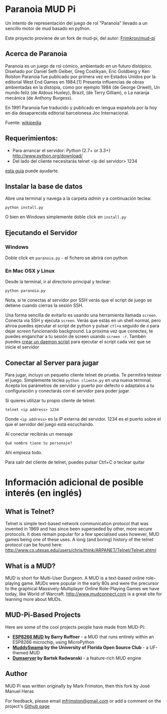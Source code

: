 Paranoia MUD Pi
===============

Un intento de representación del juego de rol "Paranoia" llevado a un sencillo motor de mud basado en python.

Este proyecto proviene de un fork de mud-pi, del autor: [Frimkron/mud-pi](https://github.com/Frimkron/mud-pi)


Acerca de Paranoia
------------------
Paranoia es un juego de rol cómico, ambientado en un futuro distópico. Diseñado por Daniel Seth Gelber, Greg Costikyan, Eric Goldberg y Ken Rolston Paranoia fue publicado por primera vez en Estados Unidos por la editorial West End Games en 1984.[1]​ Presenta influencias de obras ambientadas en la distopía, como por ejemplo 1984 (de George Orwell), Un mundo feliz (de Aldous Huxley), Brazil, (de Terry Gilliam), o La naranja mecánica (de Anthony Burgess).

En 1991 Paranoia fue traducido y publicado en lengua española por la hoy en día desaparecida editorial barcelonesa Joc Internacional.

Fuente: [wikipedia](https://es.wikipedia.org/wiki/Paranoia_(juego_de_rol))

Requerimientos:
---------------
- Para arrancar el servidor: _Python_ (2.7+ or 3.3+) <http://www.python.org/download/>
- Del lado del cliente necesitarás telnet \<ip del servidor> 1234

[esta guia](http://technet.microsoft.com/en-us/library/cc771275%28v=ws.10%29.aspx)
puede ayudarte.

Instalar la base de datos
-------------------------
Abre una terminal y navega a la carpeta _admin_ y a continuación teclea:

	python install.py

O bien en Windows simplemente doble click en `install.py`


Ejecutando el Servidor
----------------------

### Windows

Doble click en `paranoia.py` - el fichero se abrirá con python


### En Mac OSX y Linux

Desde la terminal, ir al directorio principal y teclear:

	python paranoia.py
	
Nota, si te conectas al servidor por SSH verás que el script de juego se detiene cuando cierras la sesión SSH.

Una forma sencilla de evitarlo es usando una herramienta llamada `screen`. Conecta via SSH y ejecuta `screen`. Verás que estás en un shell normal, pero ahroa puedes ejecutar el script de python y pulsar `ctl+a` seguido de `d` para dejar
_screen_ funcionando background. La proxima vez que conectes, te puedes enganchar a tu sesión de screen usando `screen -r`. Tambén puedes 
[crear un daemon script](http://jimmyg.org/blog/2010/python-daemon-init-script.html)
para ejecutar el script cada vez que se inicie el servidor

Conectar al Server para jugar
-----------------------------
Para jugar, incluyo un pequeño cliente telnet de prueba. Te permitirá testear el juego.
Simplemente teclea `python cliente.py` en una nueva terminal. Acepta los parámetros de servidor y puerto por defecto o adaptalos a tu configuración y conectarás con el servidor para poder jugar.

Si quieres utilizar tu propio cliente de telnet:

	telnet <ip address> 1234
	
Donde `<ip address>` es la IP externa del servidor. 1234 es el puerto sobre el que el servidor del juego está escuchando.

Al conectar recibirás un mensaje

	Qué nombre tiene tu personaje?

Ahí empieza todo.


Para salir del cliente de telnet, puedes pulsar Ctrl+C o teclear quitar


# Información adicional de posible interés (en inglés)

What is Telnet?
---------------

Telnet is simple text-based network communication protocol that was invented in
1969 and has since been superseded by other, more secure protocols. It does 
remain popular for a few specialised uses however, MUD games being one of these
uses. A long (and boring) history of the telnet protocol can be found here:
<http://www.cs.utexas.edu/users/chris/think/ARPANET/Telnet/Telnet.shtml>


What is a MUD?
--------------

MUD is short for Multi-User Dungeon. A MUD is a text-based online role-playing
game. MUDs were popular in the early 80s and were the precursor to the 
graphical Massively-Multiplayer Online Role-Playing Games we have today, like 
World of Warcraft. <http://www.mudconnect.com> is a great site for learning 
more about MUDs.

MUD-Pi-Based Projects
---------------------

Here are some of the cool projects people have made from MUD-Pi:

* **[ESP8266 MUD](http://git.savsoul.com/barry/esp8266-Mud) by Barry Ruffner** -
  a MUD that runs entirely within an ESP8266 microchip, using MicroPython
* **[MuddySwamp](https://github.com/ufosc/MuddySwamp) by the University of**
  **Florida Open Source Club** - a UF-themed MUD
* **[Dumserver](https://github.com/wowpin/dumserver) by Bartek Radwanski** - 
  a feature-rich MUD engine


Author
------

MUD Pi was written originally by Mark Frimston, then this fork by José Manuel Heras

For feedback, please email <mfrimston@gmail.com> or add a comment on the 
project's [Github page](http://github.com/frimkron/mud-pi)
